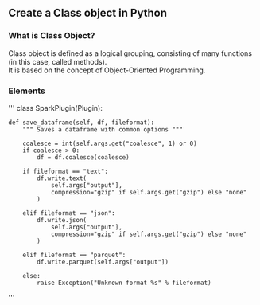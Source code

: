 ## Create a Class object in Python
### What is Class Object?  
Class object is defined as a logical grouping, consisting of many functions (in this case, called methods).  
It is based on the concept of Object-Oriented Programming. 
### Elements
'''
class SparkPlugin(Plugin):

    def save_dataframe(self, df, fileformat):
        """ Saves a dataframe with common options """

        coalesce = int(self.args.get("coalesce", 1) or 0)
        if coalesce > 0:
            df = df.coalesce(coalesce)

        if fileformat == "text":
            df.write.text(
                self.args["output"],
                compression="gzip" if self.args.get("gzip") else "none"
            )

        elif fileformat == "json":
            df.write.json(
                self.args["output"],
                compression="gzip" if self.args.get("gzip") else "none"
            )

        elif fileformat == "parquet":
            df.write.parquet(self.args["output"])

        else:
            raise Exception("Unknown format %s" % fileformat)
'''